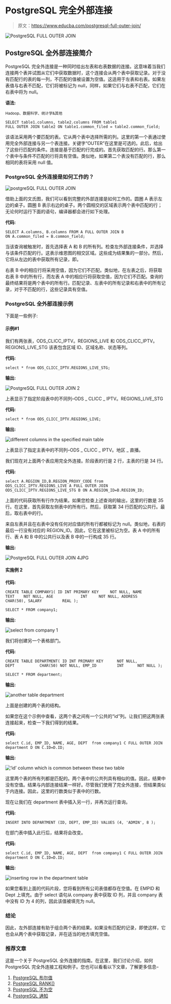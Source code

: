 # PostgreSQL 完全外部连接

> 原文：<https://www.educba.com/postgresql-full-outer-join/>

![PostgreSQL FULL OUTER JOIN](img/7eadfca45436cf4d598dfc9577e1b7e6.png)



## PostgreSQL 全外部连接简介

PostgreSQL 完全外连接是一种同时给出左表和右表数据的连接。这意味着当我们连接两个表并试图从它们中获取数据时，这个连接会从两个表中获取记录。对于没有匹配行的表的每一列，不匹配的值被设置为空值。这适用于左表和右表。如果左表值与右表不匹配，它们将被标记为 null，同样，如果它们与右表不匹配，它们在右表中将为 null。

**语法:**

<small>Hadoop、数据科学、统计学&其他</small>

`SELECT table1.columns, table2.columns
FROM table1
FULL OUTER JOIN table2
ON table1.common_filed = table2.common_field;`

该语法采用两个要匹配的表。它从两个表中选择所需的列。这里的第一个表通过使用完全外部连接与另一个表连接。关键字“OUTER”在这里是可选的。此后，给出了这些行匹配的条件。连接是基于匹配的行完成的。首先获取匹配的行。那么第一个表中与条件不匹配的行将具有空值。类似地，如果第二个表没有匹配的行，那么相同的表将采用 null 值。

### PostgreSQL 全外连接是如何工作的？

![postgreSQL FULL OUTER JOIN](img/d7dcfce7a245d739f229f7925c245ba4.png)



借助上面的文氏图，我们可以看到完整的外部连接是如何工作的。圆圈 A 表示左边的桌子。圆圈 B 表示右边的桌子。两个圆相交的区域表示两个表中匹配的行；无论何时运行下面的语句，编译器都会进行如下处理。

**代码:**

`SELECT A.columns, B.columns
FROM A
FULL OUTER JOIN B
ON A.common_filed = B.common_field;`

当该查询被触发时，首先选择表 A 和 B 的所有列。检查左外部连接条件，并选择与该条件匹配的行。这表示维恩图的相交区域。这些成为结果集的一部分。然后，它将从左边的表中获取所有记录，即。

右表 B 中的相应行将采用空值，因为它们不匹配。类似地，在左表之后，将获取右表 B 中的所有行，而左表 A 中的相应行将获取空值，因为它们不匹配。查询的最终结果将是两个表中的所有行。匹配记录、左表中的所有记录和右表中的所有记录，对于不匹配的行，这些记录具有空值。

### PostgreSQL 全外部连接示例

下面是一些例子:

#### 示例#1

我们有两张表，ODS_CLICC_IPTV。REGIONS_LIVE 和 ODS_CLICC_IPTV。REGIONS_LIVE_STG 该表包含区域 ID、区域名称、状态等列。

**代码:**

`select * from ODS_CLICC_IPTV.REGIONS_LIVE_STG;`

**输出:**

![PostgreSQL FULL OUTER JOIN 2](img/e2a10bccb2872e36a56e7d35d6b99c96.png)



上表显示了指定阶段表中的不同列–ODS _ CLICC _ IPTV。REGIONS_LIVE_STG

**代码:**

`select * from ODS_CLICC_IPTV.REGIONS_LIVE;`

**输出:**

![different columns in the specified main table](img/68c22b5094156f3072f93fe2efd5f512.png)



上表显示了指定主表中的不同列–ODS _ CLICC _ IPTV。地区 _ 直播。

我们现在对上面两个表应用完全外连接。阶段表的行是 2 行，主表的行是 34 行。

**代码:**

`select A.REGION_ID,B.REGION_PROXY_CODE from ODS_CLICC_IPTV.REGIONS_LIVE A
FULL OUTER JOIN ODS_CLICC_IPTV.REGIONS_LIVE_STG B
ON A.REGION_ID=B.REGION_ID;`

上面的代码获取所有行作为结果。如果您检查上述查询的输出，这里的行数是 35 行。在这里，首先获取左侧表中的所有行。然后，获取第 34 行匹配的公共行。最后，取右表中的行。

来自左表并且在右表中没有任何对应值的所有行都被标记为 null。类似地，右表的最后一行没有对应的 REGION_ID。因此，它在这里被标记为空。表 A 中的所有行、表 A 和 B 中的公共行以及表 B 中的一行构成 35 行。

**输出:**

![PostgreSQL FULL OUTER JOIN 4JPG](img/9823e7446d067858f5bd8493338c5f9b.png)



#### 实施例 2

**代码:**

`CREATE TABLE COMPANY1(
ID INT PRIMARY KEY     NOT NULL,
NAME           TEXT    NOT NULL,
AGE            INT     NOT NULL,
ADDRESS        CHAR(50),
SALARY         REAL
);`

`SELECT * FROM company1;`

**输出:**

![select from company 1](img/bc646c06a35cfb39c36f05f1803ebff8.png)



我们将创建另一个表格部门。

**代码:**

`CREATE TABLE DEPARTMENT(
ID INT PRIMARY KEY      NOT NULL,
DEPT           CHAR(50) NOT NULL,
EMP_ID         INT      NOT NULL
);`

`SELECT * FROM department;`

**输出:**

![another table department](img/30c50fe4094f8a274ef81e9e6620286d.png)



上面是创建的两个表的结构。

如果您在这个示例中查看，这两个表之间有一个公共的“id”列。让我们把这两张表连接起来，检查一下我们得到的结果。

**代码:**

`select C.id, EMP_ID, NAME, AGE, DEPT  from company1 C
FULL OUTER JOIN department D
ON C.ID=D.ID;`

**输出:**

![‘id’ column which is common between these two table](img/65972f0e8e2162c18a5bbd0fcf755506.png)



这里两个表的所有列都是匹配的。两个表中的公共列具有相似的值。因此，结果中没有空值。结果与内部连接结果一样好。尽管我们使用了完全外连接，但结果类似于内连接。因此，这里的行数类似于表中的行数。

现在让我们在 department 表中插入另一行，并再次运行查询。

**代码:**

`INSERT INTO DEPARTMENT (ID, DEPT, EMP_ID)
VALUES (4, 'ADMIN', 8 );`

在部门表中插入此行后，结果将会改变。

**代码:**

`select C.id, EMP_ID, NAME, AGE, DEPT  from company1 C
FULL OUTER JOIN department D
ON C.ID=D.ID;`

**输出:**

![inserting row in the department table](img/c8e8cf61f2299ae65a053c2ec73d35d4.png)



如果您看到上面的代码片段，您将看到所有公司表值都存在空值。在 EMPID 和 Dept 上填充。由于 select 语句从 company 表中获取 ID 列，并且 company 表中没有 ID 为 4 的列，因此该值被填充为 null。

### 结论

因此，左外部连接有助于组合两个表的结果。如果没有匹配的记录，即使这样，它也会从两个表中获取记录，并在适当的地方填充空值。

### 推荐文章

这是一个关于 PostgreSQL 全外连接的指南。在这里，我们讨论介绍，如何 PostgreSQL 完全外连接工程和例子。您也可以看看以下文章，了解更多信息–

1.  [PostgreSQL 布尔值](https://www.educba.com/postgresql-boolean/)
2.  [PostgreSQL RANK()](https://www.educba.com/postgresql-rank/)
3.  [PostgreSQL 不为空](https://www.educba.com/postgresql-not-null/)
4.  [PostgreSQL 通知](https://www.educba.com/postgresql-notify/)